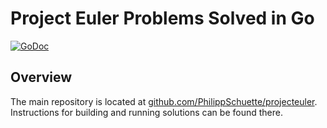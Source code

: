# Project Euler Problems Solved in Go

[![GoDoc](https://godoc.org/github.com/DanielSchuette/geulerproject?status.svg)](https://godoc.org/github.com/DanielSchuette/geulerproject)

## Overview

The main repository is located at [github.com/PhilippSchuette/projecteuler](https://github.com/PhilippSchuette/projecteuler). Instructions for building and running solutions can be found there.
